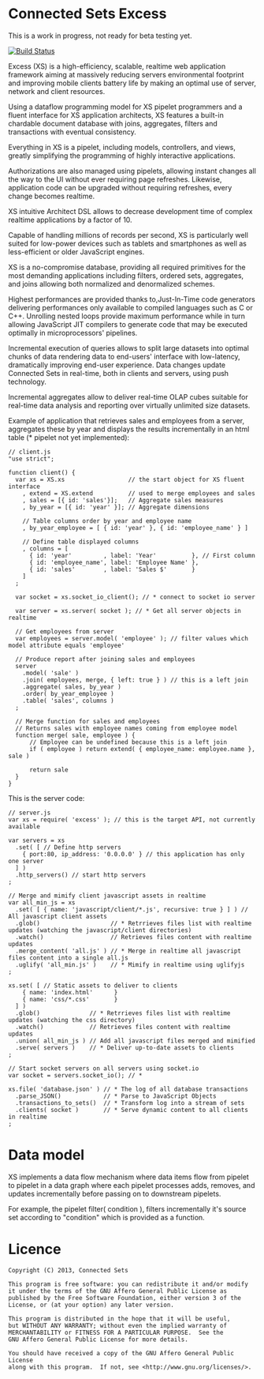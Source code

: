Connected Sets Excess
=====================

This is a work in progress, not ready for beta testing yet.

[![Build Status](https://travis-ci.org/ConnectedSets/ConnectedSets.png?branch=master)](https://travis-ci.org/ConnectedSets/ConnectedSets)

Excess (XS) is a high-efficiency, scalable, realtime web application framework aiming at massively reducing servers environmental footprint and improving mobile clients battery life by making an optimal use of server, network and client resources.

Using a dataflow programming model for XS pipelet programmers and a fluent interface for XS application architects, XS features a built-in chardable document database with joins, aggregates, filters and transactions with eventual consistency.

Everything in XS is a pipelet, including models, controllers, and views, greatly simplifying the programming of highly interactive applications.

Authorizations are also managed using pipelets, allowing instant changes all the way to the UI without ever requiring page refreshes. Likewise, application code can be upgraded without requiring refreshes, every change becomes realtime.

XS intuitive Architect DSL allows to decrease development time of complex realtime applications by a factor of 10.

Capable of handling millions of records per second, XS is particularly well suited for low-power devices such as tablets and smartphones as well as less-efficient or older JavaScript engines.

XS is a no-compromise database, providing all required primitives for the most demanding applications including filters, ordered sets, aggregates, and joins allowing both normalized and denormalized schemes.

Highest performances are provided thanks to,Just-In-Time code generators delivering performances only available to compiled languages such as C or C++. Unrolling nested loops provide maximum performance while in turn allowing JavaScript JIT compilers to generate code that may be executed optimally in microprocessors' pipelines.

Incremental execution of queries allows to split large datasets into optimal chunks of data rendering data to end-users' interface with low-latency, dramatically improving end-user experience. Data changes update Connected Sets in real-time, both in clients and servers, using push technology.

Incremental aggregates allow to deliver real-time OLAP cubes suitable for real-time data analysis and reporting over virtually unlimited size datasets.

Example of application that retrieves sales and employees from a server, aggregates these by year and displays the results incrementally in an html table (* pipelet not yet implemented):

    // client.js
    "use strict";
    
    function client() {
      var xs = XS.xs                  // the start object for XS fluent interface
        , extend = XS.extend          // used to merge employees and sales
        , sales = [{ id: 'sales'}];   // Aggregate sales measures
        , by_year = [{ id: 'year' }]; // Aggregate dimensions
        
        // Table columns order by year and employee name
        , by_year_employee = [ { id: 'year' }, { id: 'employee_name' } ]
        
        // Define table displayed columns
        , columns = [
          { id: 'year'         , label: 'Year'          }, // First column
          { id: 'employee_name', label: 'Employee Name' },
          { id: 'sales'        , label: 'Sales $'       }
        ]
      ;
      
      var socket = xs.socket_io_client(); // * connect to socket io server
      
      var server = xs.server( socket ); // * Get all server objects in realtime
      
      // Get employees from server
      var employees = server.model( 'employee' ); // filter values which model attribute equals 'employee'
      
      // Produce report after joining sales and employees
      server
        .model( 'sale' )
        .join( employees, merge, { left: true } ) // this is a left join
        .aggregate( sales, by_year )
        .order( by_year_employee )
        .table( 'sales', columns )
      ;
      
      // Merge function for sales and employees
      // Returns sales with employee names coming from employee model
      function merge( sale, employee ) {
          // Employee can be undefined because this is a left join
          if ( employee ) return extend( { employee_name: employee.name }, sale )
          
          return sale
      }
    }

This is the server code:

    // server.js
    var xs = require( 'excess' ); // this is the target API, not currently available
    
    var servers = xs
      .set( [ // Define http servers
        { port:80, ip_address: '0.0.0.0' } // this application has only one server
      ] )
      .http_servers() // start http servers
    ;
    
    // Merge and mimify client javascript assets in realtime
    var all_min_js = xs
      .set( [ { name: 'javascript/client/*.js', recursive: true } ] ) // All javascript client assets
      .glob()                    // * Retrrieves files list with realtime updates (watching the javascript/client directories)
      .watch()                   // Retrieves files content with realtime updates
      .merge_content( 'all.js' ) // * Merge in realtime all javascript files content into a single all.js
      .uglify( 'all_min.js' )    // * Mimify in realtime using uglifyjs
    ;
    
    xs.set( [ // Static assets to deliver to clients
        { name: 'index.html'      }
        { name: 'css/*.css'       }
      ] )
      .glob()              // * Retrrieves files list with realtime updates (watching the css directory)
      .watch()             // Retrieves files content with realtime updates
      .union( all_min_js ) // Add all javascript files merged and mimified
      .serve( servers )    // * Deliver up-to-date assets to clients
    ;
    
    // Start socket servers on all servers using socket.io
    var socket = servers.socket_io(); // *
    
    xs.file( 'database.json' ) // * The log of all database transactions
      .parse_JSON()            // * Parse to JavaScript Objects
      .transactions_to_sets()  // * Transform log into a stream of sets
      .clients( socket )       // * Serve dynamic content to all clients in realtime
    ;

Data model
==========

XS implements a data flow mechanism where data items flow from pipelet to pipelet in a data graph where each pipelet processes adds, removes, and updates incrementally before passing on to downstream pipelets.

For example, the pipelet filter( condition ), filters incrementally it's source set according to "condition" which is provided as a function.

Licence
=======
    Copyright (C) 2013, Connected Sets

    This program is free software: you can redistribute it and/or modify
    it under the terms of the GNU Affero General Public License as
    published by the Free Software Foundation, either version 3 of the
    License, or (at your option) any later version.

    This program is distributed in the hope that it will be useful,
    but WITHOUT ANY WARRANTY; without even the implied warranty of
    MERCHANTABILITY or FITNESS FOR A PARTICULAR PURPOSE.  See the
    GNU Affero General Public License for more details.

    You should have received a copy of the GNU Affero General Public License
    along with this program.  If not, see <http://www.gnu.org/licenses/>.
